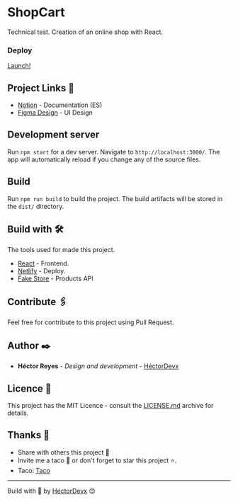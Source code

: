 # ShopCart

Technical test. Creation of an online shop with React.

### Deploy
[Launch!](https://63a0880c690105075db67edb--brilliant-baklava-e3e141.netlify.app/)

## Project Links 🔗

- [Notion](https://www.notion.so/hectordevx/ShopCart-Chedraui-Technical-Test-c62fc4748a34431f88685eb60bbea30e) - Documentation (ES)
- [Figma Design](https://www.figma.com/file/84u79ww6m679MK05ZN9S8q/Product-Page-Chedraui?node-id=1%3A53&t=RxIBx6Alx1QSUinp-1) - UI Design

## Development server

Run `npm start` for a dev server. Navigate to `http://localhost:3000/`. The app will automatically reload if you change any of the source files.

## Build

Run `npm run build` to build the project. The build artifacts will be stored in the `dist/` directory.

## Build with 🛠️

The tools used for made this project.

- [React](https://es.reactjs.org/) - Frontend.
- [Netlify](https://www.netlify.com/) - Deploy.
- [Fake Store](https://fakestoreapi.com/) - Products API

## Contribute 🖇️

Feel free for contribute to this project using Pull Request.

## Author ✒️

- **Héctor Reyes** - _Design and development_ - [HéctorDevx](https://github.com/hector-reyes-dev)

## Licence 📄

This project has the MIT Licence - consult the [LICENSE.md](LICENSE.md) archive for details.

## Thanks 🎁

- Share with others this project 📢
- Invite me a taco 🌮 or don't forget to star this project ⭐.
- Taco: [Taco](https://www.paypal.me/HReyes117)

---

Build with 💚 by [HéctorDevx](https://github.com/HectorDevx) 😊
